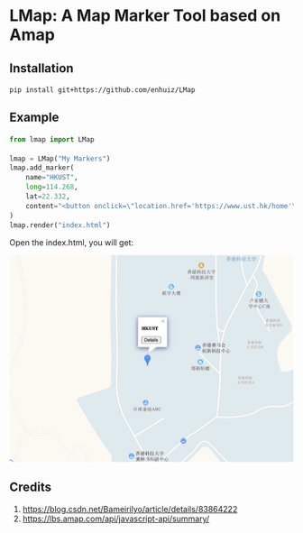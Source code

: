 # LMap: A Map Marker Tool based on Amap

## Installation

```
pip install git+https://github.com/enhuiz/LMap
```

## Example

```python
from lmap import LMap

lmap = LMap("My Markers")
lmap.add_marker(
    name="HKUST",
    long=114.268,
    lat=22.332,
    content="<button onclick=\"location.href='https://www.ust.hk/home'\">Details</button>",
)
lmap.render("index.html")
```

Open the index.html, you will get:

![](img/2020-07-16-21-38-43.png)

## Credits

1. https://blog.csdn.net/Bameirilyo/article/details/83864222
2. https://lbs.amap.com/api/javascript-api/summary/
